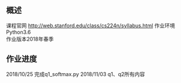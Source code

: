 ## 概述 
课程官网 http://web.stanford.edu/class/cs224n/syllabus.html
作业环境Python3.6  
作业版本2018年春季

## 作业进度
2018/10/25  完成q1_softmax.py
2018/11/03  q1、q2所有内容


